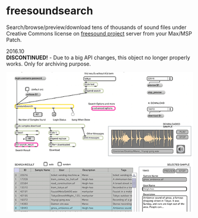 # freesoundsearch

Search/browse/preview/download tens of thousands of sound files under Creative Commons license on [freesound project](http://freesound.org/) server from your Max/MSP Patch.

2016.10  
**DISCONTINUED!** - Due to a big API changes, this object no longer properly works. Only for archiving purpose.

![](./freesound_screen.png)
